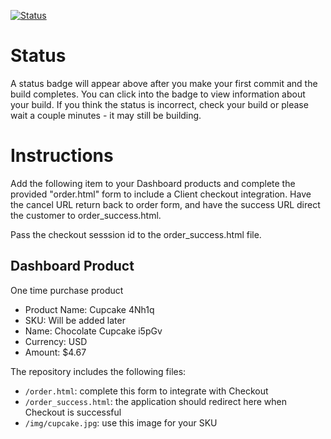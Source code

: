 [![Status](https://img.shields.io/badge/status-NOT%20SUBMITTABLE%20COMMIT:%20a22e0e942323571d1acf5921c8a55886cae005ca-critical.svg)](https://github.com/andremcb/bakery_scaffold_yYdzB8xbLgpz0upB/commit/a22e0e942323571d1acf5921c8a55886cae005ca)











# Status

A status badge will appear above after you make your first commit and the build completes. You can click into the badge to view information about your build. If you think the status is incorrect, check your build or please wait a couple minutes - it may still be building.

# Instructions

Add the following item to your Dashboard products and complete the provided "order.html" form to include a Client checkout integration. Have the cancel URL return back to order form, and have the success URL direct the customer to order_success.html.

Pass the checkout sesssion id to the order_success.html file.

## Dashboard Product
One time purchase product
* Product Name: Cupcake 4Nh1q
* SKU: Will be added later
* Name: Chocolate Cupcake i5pGv
* Currency: USD
* Amount: $4.67

The repository includes the following files:
* `/order.html`: complete this form to integrate with Checkout
* `/order_success.html`: the application should redirect here when Checkout is successful
* `/img/cupcake.jpg`: use this image for your SKU
